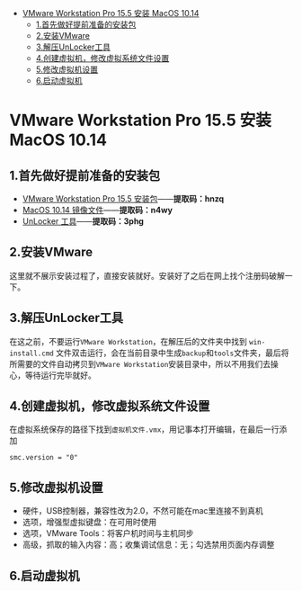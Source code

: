 <!--ts-->
   * [VMware Workstation Pro 15.5 安装 MacOS 10.14](#vmware-workstation-pro-155-安装-macos-1014)
      * [1.首先做好提前准备的安装包](#1首先做好提前准备的安装包)
      * [2.安装VMware](#2安装vmware)
      * [3.解压UnLocker工具](#3解压unlocker工具)
      * [4.创建虚拟机，修改虚拟系统文件设置](#4创建虚拟机修改虚拟系统文件设置)
      * [5.修改虚拟机设置](#5修改虚拟机设置)
      * [6.启动虚拟机](#6启动虚拟机)

<!-- Added by: xufei, at: 2019年11月 3日 星期日 15时06分22秒 CST -->

<!--te-->

# VMware Workstation Pro 15.5 安装 MacOS 10.14

## 1.首先做好提前准备的安装包

* [VMware Workstation Pro 15.5 安装包](https://pan.baidu.com/s/1O5R2CXVqTHs65n9Nkpp90g)——**提取码：hnzq**
* [MacOS 10.14 镜像文件](https://pan.baidu.com/s/1QnGRwCY3pCQ5aF4FctENOQ)——**提取码：n4wy**
* [UnLocker 工具](https://pan.baidu.com/s/19m9NqAFD8IWAGV0HfBCjBw)——**提取码：3phg**

## 2.安装VMware

这里就不展示安装过程了，直接安装就好。安装好了之后在网上找个注册码破解一下。

## 3.解压UnLocker工具

在这之前，不要运行`VMware Workstation`，在解压后的文件夹中找到 `win-install.cmd` 文件双击运行，会在当前目录中生成`backup`和`tools`文件夹，最后将所需要的文件自动拷贝到`VMware Workstation`安装目录中，所以不用我们去操心，等待运行完毕就好。

## 4.创建虚拟机，修改虚拟系统文件设置

在虚拟系统保存的路径下找到`虚拟机文件.vmx`，用记事本打开编辑，在最后一行添加
```
smc.version = "0"
```

## 5.修改虚拟机设置

* 硬件，USB控制器，兼容性改为2.0，不然可能在mac里连接不到真机
* 选项，增强型虚拟键盘：在可用时使用
* 选项，VMware Tools：将客户机时间与主机同步
* 高级，抓取的输入内容：高；收集调试信息：无；勾选禁用页面内存调整

## 6.启动虚拟机
